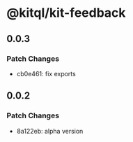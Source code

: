 # @kitql/kit-feedback

## 0.0.3

### Patch Changes

- cb0e461: fix exports

## 0.0.2

### Patch Changes

- 8a122eb: alpha version
